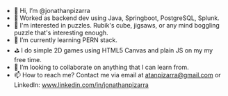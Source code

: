 - 👋 Hi, I’m @jonathanpizarra
- 💼 Worked as backend dev using Java, Springboot, PostgreSQL, Splunk.
- 👀 I'm interested in puzzles. Rubik's cube, jigsaws, or any mind boggling puzzle that's interesting enough.
- 🌱 I’m currently learning PERN stack.
- ⛳ I do simple 2D games using HTML5 Canvas and plain JS on my my free time.
- 💞️ I’m looking to collaborate on anything that I can learn from.
- 📫 How to reach me? Contact me via email at atanpizarra@gmail.com or LinkedIn: www.linkedin.com/in/jonathanpizarra

<!---
jonathanpizarra/jonathanpizarra is a ✨ special ✨ repository because its `README.md` (this file) appears on your GitHub profile.
You can click the Preview link to take a look at your changes.
--->
